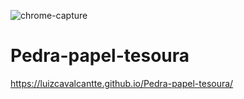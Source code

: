 ![chrome-capture](https://user-images.githubusercontent.com/85976619/137576246-083d7fe4-5126-437b-abf8-718b4535e9ff.jpg)
# Pedra-papel-tesoura

https://luizcavalcantte.github.io/Pedra-papel-tesoura/

